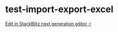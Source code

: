 # test-import-export-excel

[Edit in StackBlitz next generation editor ⚡️](https://stackblitz.com/~/github.com/rubywine/test-import-export-excel)
